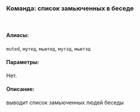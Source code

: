 ### **Команда: список замьюченных в беседе**
<br>

#### **Алиасы**:
`muted`, `мутед`, `мьютед`, `мутэд`, `мьютэд`


#### **Параметры**:
Нет.


#### **Описание**:
выводит список замьюченных людей беседы
